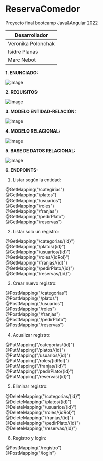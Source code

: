 # ReservaComedor
Proyecto final bootcamp Java&amp;Angular 2022

| Desarrollador | 
| ------------- | 
| Veronika Polonchak |
| Isidre Planas |
| Marc Nebot |


**1. ENUNCIADO:**

![image](https://user-images.githubusercontent.com/89861246/171439724-cba51beb-7911-4517-908d-84d857545bf2.png)


**2. REQUISITOS:**

![image](https://user-images.githubusercontent.com/89861246/171440559-64daa011-c797-4c06-99cb-61baa9caf4ea.png)


**3. MODELO ENTIDAD-RELACIÓN:**

![image](https://user-images.githubusercontent.com/89861246/168420985-0c7aa132-c957-4266-b756-ab42bc027d7a.png)


**4. MODELO RELACIONAL:**

![image](https://user-images.githubusercontent.com/103040138/168540844-b8392eff-fac5-4b5f-8762-77952e1265d3.png)


**5. BASE DE DATOS RELACIONAL:**

![image](https://user-images.githubusercontent.com/89861246/169401042-e244b971-0dd7-4509-88c3-c76e8a1272f5.png)

**6. ENDPOINTS:**
1. Listar según la entidad:

@GetMapping("/categirías")<br>
@GetMapping("/platos")<br>
@GetMapping("/usuarios")<br>
@GetMapping("/roles")<br>
@GetMapping("/franjas")<br>
@GetMapping("/pedirPlato")<br>
@GetMapping("/reservas")<br>

2. Listar solo un registro:

@GetMapping("/categorias/{id}")<br>
@GetMapping("/platos/{id}")<br>
@GetMapping("/usuarios/{id}")<br>
@GetMapping("/roles/{idRol}")<br>
@GetMapping("/franjas/{id}")<br>
@GetMapping("/pedirPlato/{id}")<br>
@GetMapping("/reservas/{id}")<br>

3. Crear nuevo registro:

@PostMapping("/categorias")<br>
@PostMapping("/platos")<br>
@PostMapping("/usuarios")<br>
@PostMapping("/roles")<br>
@PostMapping("/franjas")<br>
@PostMapping("/pedirPlato")<br>
@PostMapping("/reservas")<br>

4. Acualizar registro:

@PutMapping("/categorias/{id}")<br>
@PutMapping("/platos/{id}")<br>
@PutMapping("/usuarios/{id}")<br>
@PutMapping("/roles/{idRol}")<br>
@PutMapping("/franjas/{id}")<br>
@PutMapping("/pedirPlato/{id}")<br>
@PutMapping("/reservas/{id}")<br>

5. Eliminar registro:

@DeleteMapping("/categorias/{id}")<br>
@DeleteMapping("/platos/{id}")<br>
@DeleteMapping("/usuarios/{id}")<br>
@DeleteMapping("/roles/{idRol}")<br>
@DeleteMapping("/franjas/{id}")<br>
@DeleteMapping("/pedirPlato/{id}")<br>
@DeleteMapping("/reservas/{id}")<br>

6. Registro y login:

@PostMapping("/registro")<br>
@PostMapping("/login")<br>
